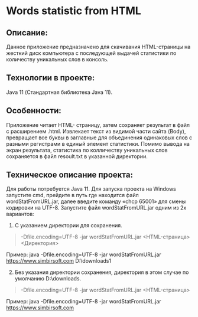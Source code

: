 # Words statistic from HTML
## Описание: 
Данное приложение предназначено для скачивания HTML-страницы на жесткий диск компьютера с последующей выдачей статистики по количеству уникальных слов в консоль.
## Технологии в проекте:
Java 11 (Стандартная библиотека Java 11).
## Особенности: 
Приложение читает HTML- страницу, затем сохраняет результат в файл с расширением .html. Извлекает текст из видимой части сайта (Body), превращает все буквы в заглавные для объединения одинаковых слов с разными регистрами в единый элемент статистики. Помимо вывода на экран результата, статистика по колличеству уникальных слов сохраняется в файл resoult.txt в указанной директории.
## Техническое описание проекта: 
Для работы потребуется Java 11. 
Для запуска проекта на Windows запустите cmd, прейдите в путь где находится файл wordStatFromURL.jar, далее введите команду «chcp 65001»  для смены кодировки на UTF-8.
Запустите файл wordStatFromURL.jar одним из 2х вариантов:

1.	С указанием директории для сохранения.
> -Dfile.encoding=UTF-8 -jar wordStatFromURL.jar  <HTML-страница> <Директория>

Пример: java -Dfile.encoding=UTF-8 -jar wordStatFromURL.jar  https://www.simbirsoft.com D:\\downloads1

2.	Без указания директории сохранения, директория в этом случае по умолчанию D:\\downloads.
> -Dfile.encoding=UTF-8 -jar wordStatFromURL.jar  <HTML-страница>

Пример: java -Dfile.encoding=UTF-8 -jar wordStatFromURL.jar  https://www.simbirsoft.com
